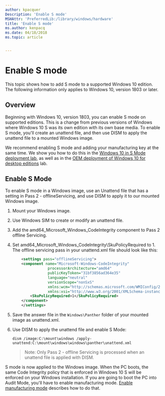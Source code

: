 ```yaml
---
author: kpacquer
Description: 'Enable S mode'
MSHAttr: 'PreferredLib:/library/windows/hardware'
title: 'Enable S mode'
ms.author: kenpacq
ms.date: 04/18/2018
ms.topic: article


---
```


# Enable S mode

This topic shows how to add S mode to a supported Windows 10 edition. The following information only applies to Windows 10, version 1803 or later. 

## Overview

Beginning with Windows 10, version 1803, you can enable S mode on supported editions. This is a change from previous versions of Windows where Windows 10 S was its own edition with its own base media. To enable S mode, you'll create an unattend file, and then use DISM to apply the unattend file to a mounted Windows image.

We recommend enabling S mode and adding your manufacturing key at the same time. We show you how to do this in the [Windows 10 in S Mode deployment lab](windows-10-s-deployment-sxs.md), as well as in the [OEM deployment of Windows 10 for desktop editions](oem-deployment-of-windows-10-for-desktop-editions.md) lab.


## Enable S Mode

To enable S mode in a Windows image, use an Unattend file that has a setting in Pass 2 - offlineServicing, and use DISM to apply it to our mounted Windows image.

1.  Mount your Windows image.
2.  Use Windows SIM to create or modify an unattend file.
3.  Add the amd64_Microsoft_Windows_CodeIntegrity component to Pass 2 offline Servicing.
4.  Set amd64_Microsoft_Windows_CodeIntegrity\SkuPolicyRequired to 1. The offline servicing pass in your unattend.xml file should look like this:
    
    ``` XML
        <settings pass="offlineServicing">
        <component name="Microsoft-Windows-CodeIntegrity" 
                    processorArchitecture="amd64" 
                    publicKeyToken="31bf3856ad364e35" 
                    language="neutral" 
                    versionScope="nonSxS" 
                    xmlns:wcm="http://schemas.microsoft.com/WMIConfig/2002/State" 
                    xmlns:xsi="http://www.w3.org/2001/XMLSchema-instance">
            <SkuPolicyRequired>1</SkuPolicyRequired>
        </component>
        </settings>
    ```

5.  Save the answer file in the `Windows\Panther` folder of your mounted image as unattend.xml.
6.  Use DISM to apply the unattend file and enable S Mode:

    ```
    dism /image:C:\mount\windows /apply-unattend:C:\mount\windows\windows\panther\unattend.xml
    ```

    > Note: Only Pass 2 - offline Servicing is processed when an unattend file is applied with DISM.

S mode is now applied to the Windows image. When the PC boots, the same Code Integrity policy that is enforced in Windows 10 S will be enforced on your Windows installation. If you are going to boot the PC into Audit Mode, you'll have to enable manufacturing mode. [Enable manufacturing mode](windows-10-s-manufacturing-mode.md) describes how to do that.
